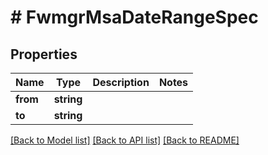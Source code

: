 # # FwmgrMsaDateRangeSpec

## Properties

Name | Type | Description | Notes
------------ | ------------- | ------------- | -------------
**from** | **string** |  |
**to** | **string** |  |

[[Back to Model list]](../../README.md#models) [[Back to API list]](../../README.md#endpoints) [[Back to README]](../../README.md)
